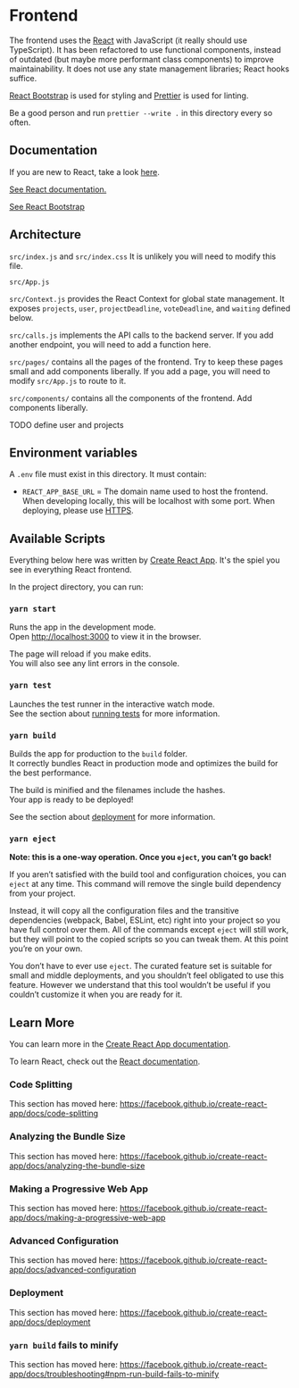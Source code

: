# Frontend

The frontend uses the [React](https://reactjs.org/) with JavaScript (it really should use TypeScript). It has been refactored to use functional components, instead of outdated (but maybe more performant class components) to improve maintainability. It does not use any state management libraries; React hooks suffice.

[React Bootstrap](https://react-bootstrap.github.io/) is used for styling and [Prettier](https://prettier.io/) is used for linting.

Be a good person and run `prettier --write .` in this directory every so often.

## Documentation

If you are new to React, take a look [here](https://reactjs.org/tutorial/tutorial.html).

[See React documentation.](https://reactjs.org/docs/getting-started.html)

[See React Bootstrap](https://react-bootstrap.github.io/components/alerts)


## Architecture

`src/index.js` and `src/index.css` It is unlikely you will need to modify this file.

`src/App.js`

`src/Context.js` provides the React Context for global state management. It exposes `projects`, `user`, `projectDeadline`, `voteDeadline`, and `waiting` defined below.

`src/calls.js` implements the API calls to the backend server. If you add another endpoint, you will need to add a function here.

`src/pages/` contains all the pages of the frontend. Try to keep these pages small and add components liberally. If you add a page, you will need to modify `src/App.js` to route to it.

`src/components/` contains all the components of the frontend. Add components liberally.

TODO define user and projects


## Environment variables

A `.env` file must exist in this directory. It must contain:

- `REACT_APP_BASE_URL` = The domain name used to host the frontend. When developing locally, this will be localhost with some port. When deploying, please use [HTTPS](https://en.wikipedia.org/wiki/HTTPS).


## Available Scripts

Everything below here was written by [Create React App](https://github.com/facebook/create-react-app). It's the spiel you see in everything React frontend.

In the project directory, you can run:

### `yarn start`

Runs the app in the development mode.<br />
Open [http://localhost:3000](http://localhost:3000) to view it in the browser.

The page will reload if you make edits.<br />
You will also see any lint errors in the console.

### `yarn test`

Launches the test runner in the interactive watch mode.<br />
See the section about [running tests](https://facebook.github.io/create-react-app/docs/running-tests) for more information.

### `yarn build`

Builds the app for production to the `build` folder.<br />
It correctly bundles React in production mode and optimizes the build for the best performance.

The build is minified and the filenames include the hashes.<br />
Your app is ready to be deployed!

See the section about [deployment](https://facebook.github.io/create-react-app/docs/deployment) for more information.

### `yarn eject`

**Note: this is a one-way operation. Once you `eject`, you can’t go back!**

If you aren’t satisfied with the build tool and configuration choices, you can `eject` at any time. This command will remove the single build dependency from your project.

Instead, it will copy all the configuration files and the transitive dependencies (webpack, Babel, ESLint, etc) right into your project so you have full control over them. All of the commands except `eject` will still work, but they will point to the copied scripts so you can tweak them. At this point you’re on your own.

You don’t have to ever use `eject`. The curated feature set is suitable for small and middle deployments, and you shouldn’t feel obligated to use this feature. However we understand that this tool wouldn’t be useful if you couldn’t customize it when you are ready for it.

## Learn More

You can learn more in the [Create React App documentation](https://facebook.github.io/create-react-app/docs/getting-started).

To learn React, check out the [React documentation](https://reactjs.org/).

### Code Splitting

This section has moved here: https://facebook.github.io/create-react-app/docs/code-splitting

### Analyzing the Bundle Size

This section has moved here: https://facebook.github.io/create-react-app/docs/analyzing-the-bundle-size

### Making a Progressive Web App

This section has moved here: https://facebook.github.io/create-react-app/docs/making-a-progressive-web-app

### Advanced Configuration

This section has moved here: https://facebook.github.io/create-react-app/docs/advanced-configuration

### Deployment

This section has moved here: https://facebook.github.io/create-react-app/docs/deployment

### `yarn build` fails to minify

This section has moved here: https://facebook.github.io/create-react-app/docs/troubleshooting#npm-run-build-fails-to-minify
